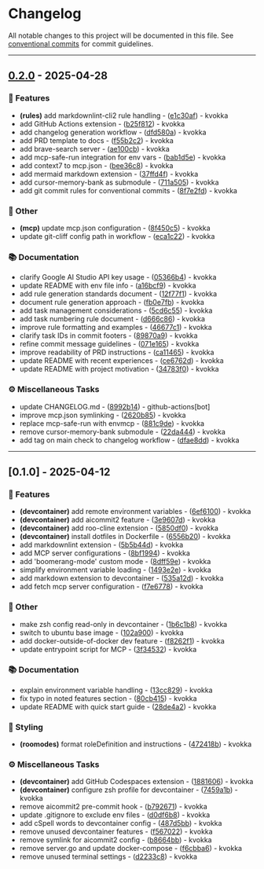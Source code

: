 # Changelog

All notable changes to this project will be documented in this file. See [conventional commits](https://www.conventionalcommits.org/) for commit guidelines.

---
## [0.2.0](https://github.com/kvokka/vscode-devcontainer-boilerplate/compare/v0.1.0..v0.2.0) - 2025-04-28

### 🚀 Features

- **(rules)** add markdownlint-cli2 rule handling - ([e1c30af](https://github.com/kvokka/vscode-devcontainer-boilerplate/commit/e1c30afc64f210d1ce29641e2c4320b686e402da)) - kvokka
- add GitHub Actions extension - ([b25f812](https://github.com/kvokka/vscode-devcontainer-boilerplate/commit/b25f81246fea7dfbd6004458d0709819374a81ec)) - kvokka
- add changelog generation workflow - ([dfd580a](https://github.com/kvokka/vscode-devcontainer-boilerplate/commit/dfd580a78485b92dc28d9cfc699f85be63bc352a)) - kvokka
- add PRD template to docs - ([f55b2c2](https://github.com/kvokka/vscode-devcontainer-boilerplate/commit/f55b2c2429d94444163e0dc7ae440ab4bcc27be9)) - kvokka
- add brave-search server - ([ae100cb](https://github.com/kvokka/vscode-devcontainer-boilerplate/commit/ae100cba88c3b582993d46a2c19fa4517af938fc)) - kvokka
- add mcp-safe-run integration for env vars - ([bab1d5e](https://github.com/kvokka/vscode-devcontainer-boilerplate/commit/bab1d5ea1a8ca2a606011fa4132082a1e4530886)) - kvokka
- add context7 to mcp.json - ([bee36c8](https://github.com/kvokka/vscode-devcontainer-boilerplate/commit/bee36c83de398264d92b735c697faea4aa3afab2)) - kvokka
- add mermaid markdown extension - ([37ffd4f](https://github.com/kvokka/vscode-devcontainer-boilerplate/commit/37ffd4fce4f80fbabc86c80013b58f3ac3e5b8e2)) - kvokka
- add cursor-memory-bank as submodule - ([711a505](https://github.com/kvokka/vscode-devcontainer-boilerplate/commit/711a505e293646eecee20461445eb02bee336285)) - kvokka
- add git commit rules for conventional commits - ([8f7e2fd](https://github.com/kvokka/vscode-devcontainer-boilerplate/commit/8f7e2fd4922419f9fe9198a4768e28f9e4ef8672)) - kvokka

### 💼 Other

- **(mcp)** update mcp.json configuration - ([8f450c5](https://github.com/kvokka/vscode-devcontainer-boilerplate/commit/8f450c5a3c2357a617e5ac00ec538e5ca09d50aa)) - kvokka
- update git-cliff config path in workflow - ([eca1c22](https://github.com/kvokka/vscode-devcontainer-boilerplate/commit/eca1c22fb8d52c63a69e539ff53814011719925c)) - kvokka

### 📚 Documentation

- clarify Google AI Studio API key usage - ([05366b4](https://github.com/kvokka/vscode-devcontainer-boilerplate/commit/05366b45ad1cfdb940e466d93fba132dd0a0ce82)) - kvokka
- update README with env file info - ([a16bcf9](https://github.com/kvokka/vscode-devcontainer-boilerplate/commit/a16bcf90e6c3e3aa6dcda5f379b31cb5c12ed1a8)) - kvokka
- add rule generation standards document - ([12f77f1](https://github.com/kvokka/vscode-devcontainer-boilerplate/commit/12f77f168e13a34fc8945e57ca543eb34746e430)) - kvokka
- document rule generation approach - ([fb0e7fb](https://github.com/kvokka/vscode-devcontainer-boilerplate/commit/fb0e7fbbdd5b50d022b7dbbd960996fea675b092)) - kvokka
- add task management considerations - ([5cd6c55](https://github.com/kvokka/vscode-devcontainer-boilerplate/commit/5cd6c551860a948f149ad029d2bef9eb23199e23)) - kvokka
- add task numbering rule document - ([d666c86](https://github.com/kvokka/vscode-devcontainer-boilerplate/commit/d666c86ae7161c49547cba76b8613881ab4b998e)) - kvokka
- improve rule formatting and examples - ([46677c1](https://github.com/kvokka/vscode-devcontainer-boilerplate/commit/46677c12882e03b47eb8e4618ffbb28f355fcdfd)) - kvokka
- clarify task IDs in commit footers - ([89870a9](https://github.com/kvokka/vscode-devcontainer-boilerplate/commit/89870a9fbb8084e22fb1b14df1053acaaf963f14)) - kvokka
- refine commit message guidelines - ([071e165](https://github.com/kvokka/vscode-devcontainer-boilerplate/commit/071e165dd7cbd69f0c7e8116f193ea927b1be5c8)) - kvokka
- improve readability of PRD instructions - ([ca11465](https://github.com/kvokka/vscode-devcontainer-boilerplate/commit/ca1146518d0e9e1b495079f09c5eb5fe5941cf49)) - kvokka
- update README with recent experiences - ([ce6762d](https://github.com/kvokka/vscode-devcontainer-boilerplate/commit/ce6762d754b343a5cf35e6dad45bb72852cca1c2)) - kvokka
- update README with project motivation - ([34783f0](https://github.com/kvokka/vscode-devcontainer-boilerplate/commit/34783f049c7acc5ec581baccec6ec6adab9f5cd8)) - kvokka

### ⚙️ Miscellaneous Tasks

- update CHANGELOG.md - ([8992b14](https://github.com/kvokka/vscode-devcontainer-boilerplate/commit/8992b14942fbd54aa3a7c5417e8ddde46ebcfda6)) - github-actions[bot]
- improve mcp.json symlinking - ([2620b85](https://github.com/kvokka/vscode-devcontainer-boilerplate/commit/2620b853795a8554390a6caaf2a1756782f284c9)) - kvokka
- replace mcp-safe-run with envmcp - ([881c9de](https://github.com/kvokka/vscode-devcontainer-boilerplate/commit/881c9deccc2638519aac7696fb451958c169c37d)) - kvokka
- remove cursor-memory-bank submodule - ([22da444](https://github.com/kvokka/vscode-devcontainer-boilerplate/commit/22da44467cc72485d98a07434f7e53b7f29dd9f6)) - kvokka
- add tag on main check to changelog workflow - ([dfae8dd](https://github.com/kvokka/vscode-devcontainer-boilerplate/commit/dfae8dd9ce0f5dfe8c1631b1af0760df5e60a91a)) - kvokka

---
## [0.1.0] - 2025-04-12

### 🚀 Features

- **(devcontainer)** add remote environment variables - ([6ef6100](https://github.com/kvokka/vscode-devcontainer-boilerplate/commit/6ef6100265fdd491a8300988d05f222833e1d126)) - kvokka
- **(devcontainer)** add aicommit2 feature - ([3e9607d](https://github.com/kvokka/vscode-devcontainer-boilerplate/commit/3e9607df454e16a8fd8b013f9bd80171ebd82a67)) - kvokka
- **(devcontainer)** add roo-cline extension - ([5850df0](https://github.com/kvokka/vscode-devcontainer-boilerplate/commit/5850df0402166b7be4d7f730188c38bb43da0cd8)) - kvokka
- **(devcontainer)** install dotfiles in Dockerfile - ([6556b20](https://github.com/kvokka/vscode-devcontainer-boilerplate/commit/6556b20f82ab14bd6fd3b77f74fc2c83728dd676)) - kvokka
- add markdownlint extension - ([5b5b44d](https://github.com/kvokka/vscode-devcontainer-boilerplate/commit/5b5b44dd6a14e86b99e07418880092553f7aa492)) - kvokka
- add MCP server configurations - ([8bf1994](https://github.com/kvokka/vscode-devcontainer-boilerplate/commit/8bf19944eca551caee3497b032e5bf291a26ccdf)) - kvokka
- add 'boomerang-mode' custom mode - ([8dff59e](https://github.com/kvokka/vscode-devcontainer-boilerplate/commit/8dff59e21f6e7bf4e8ae1dc938ec26585940c707)) - kvokka
- simplify environment variable loading - ([1493e2e](https://github.com/kvokka/vscode-devcontainer-boilerplate/commit/1493e2e9916afa79be559ea9cc4b53a76828ad6a)) - kvokka
- add markdown extension to devcontainer - ([535a12d](https://github.com/kvokka/vscode-devcontainer-boilerplate/commit/535a12d3a069caa182f78ffb01f4161a66f41438)) - kvokka
- add fetch mcp server configuration - ([f7e6778](https://github.com/kvokka/vscode-devcontainer-boilerplate/commit/f7e67782d0860187b10588468a492f7f4294996f)) - kvokka

### 💼 Other

- make zsh config read-only in devcontainer - ([1b6c1b8](https://github.com/kvokka/vscode-devcontainer-boilerplate/commit/1b6c1b88d40e04212d941e4d2beaf8daaf860a52)) - kvokka
- switch to ubuntu base image - ([102a900](https://github.com/kvokka/vscode-devcontainer-boilerplate/commit/102a9000621626436c11e2f78db4ae283e01644e)) - kvokka
- add docker-outside-of-docker dev feature - ([f8262f1](https://github.com/kvokka/vscode-devcontainer-boilerplate/commit/f8262f1257f5d1be367f06d0ee5054e127873d2c)) - kvokka
- update entrypoint script for MCP - ([3f34532](https://github.com/kvokka/vscode-devcontainer-boilerplate/commit/3f34532a8b8af47e19717284a4f5bb00ff767838)) - kvokka

### 📚 Documentation

- explain environment variable handling - ([13cc829](https://github.com/kvokka/vscode-devcontainer-boilerplate/commit/13cc82951085f1cfd56f95d3c024f586282407ca)) - kvokka
- fix typo in noted features section - ([80cb415](https://github.com/kvokka/vscode-devcontainer-boilerplate/commit/80cb41504a3d23456b2e740484eb5fe8e225b29c)) - kvokka
- update README with quick start guide - ([28de4a2](https://github.com/kvokka/vscode-devcontainer-boilerplate/commit/28de4a24cb1d4ea5bfb193261626b9a6dfd3db03)) - kvokka

### 🎨 Styling

- **(roomodes)** format roleDefinition and instructions - ([472418b](https://github.com/kvokka/vscode-devcontainer-boilerplate/commit/472418b7ce02081ba26cefe33112098e5930a92d)) - kvokka

### ⚙️ Miscellaneous Tasks

- **(devcontainer)** add GitHub Codespaces extension - ([1881606](https://github.com/kvokka/vscode-devcontainer-boilerplate/commit/18816069f5b6841685906d7b62143802c5265fb0)) - kvokka
- **(devcontainer)** configure zsh profile for devcontainer - ([7459a1b](https://github.com/kvokka/vscode-devcontainer-boilerplate/commit/7459a1b1fca70f94da821de3751883e287efa5d3)) - kvokka
- remove aicommit2 pre-commit hook - ([b792671](https://github.com/kvokka/vscode-devcontainer-boilerplate/commit/b7926717c20060decbb98b92e9ca356394d1c58d)) - kvokka
- update .gitignore to exclude env files - ([d0df6b8](https://github.com/kvokka/vscode-devcontainer-boilerplate/commit/d0df6b814c0feed5bff0bfbc1a60871d6d902873)) - kvokka
- add cSpell words to devcontainer config - ([487d5bb](https://github.com/kvokka/vscode-devcontainer-boilerplate/commit/487d5bb0ca4911b485471cdaa81466f6a3533ab6)) - kvokka
- remove unused devcontainer features - ([f567022](https://github.com/kvokka/vscode-devcontainer-boilerplate/commit/f567022ef9c9298be9866b21e6bc752d1bfbe675)) - kvokka
- remove symlink for aicommit2 config - ([b8664bb](https://github.com/kvokka/vscode-devcontainer-boilerplate/commit/b8664bb4185937397b501f3bfc440b48b0bcb08d)) - kvokka
- remove server.go and update docker-compose - ([f6cbba6](https://github.com/kvokka/vscode-devcontainer-boilerplate/commit/f6cbba64d84edc33fb1903c877248751e2b84955)) - kvokka
- remove unused terminal settings - ([d2233c8](https://github.com/kvokka/vscode-devcontainer-boilerplate/commit/d2233c8e153f9608557648ef80534880e2a3704f)) - kvokka

<!-- generated by git-cliff -->
